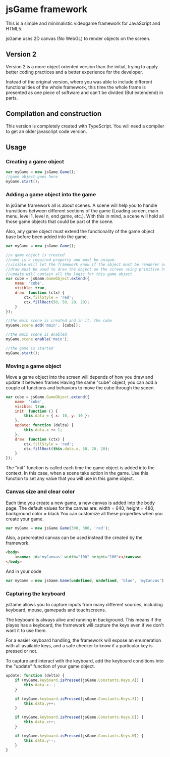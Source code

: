 # jsGame framework

This is a simple and minimalistic videogame framework for JavaScript and HTML5.

jsGame uses 2D canvas (No WebGL) to render objects on the screen.

## Version 2

Version 2 is a more object oriented version than the initial, trying to apply 
better coding practices and a better experience for the developer.

Instead of the original version, where you was able to include different functionalities
of the whole framework, this time the whole frame is presented as one piece of software
and can't be divided (But extendend) in parts.

## Compilation and construction

This version is completely created with TypeScript. You will need a compiler to get an older
javascript code version. 

## Usage

### Creating a game object

```javascript
var myGame = new jsGame.Game();
//game object goes here
myGame.start();
```

### Adding a game object into the game

In jsGame framework all is about scenes. A scene will help you to handle transitions between
different sections of the game (Loading screen, main menu, level 1, level n, end game, etc.).
With this in mind, a scene will hold all those game objects that could be part of the scene.

Also, any game object must extend the functionality of the game object base before been added
into the game.

```javascript
var myGame = new jsGame.Game();

//a game object is created
//name is a required property and must be unique.
//visible will let the framework know if the object must be renderer or not
//draw must be used to draw the object on the screen using primitive html5 directives
//update will contain all the logic for this game object 
var cube = jsGame.GameObject.extend({
    name: 'cube',
    visible: true,
    draw: function (ctx) {
        ctx.fillStyle = 'red';
        ctx.fillRect(50, 50, 20, 20);
    }
});

//the main scene is created and in it, the cube
myGame.scene.add('main', [cube]);

//the main scene is enabled
myGame.scene.enable('main');

//the game is started
myGame.start();
```

### Moving a game object

Move a game object into the screen will depends of how you draw and update it between frames
Having the same "cube" object, you can add a couple of functions and behaviors to move the cube
through the sceen.

```javascript
var cube = jsGame.GameObject.extend({
    name: 'cube',
    visible: true,
    init: function () {
        this.data = { x: 10, y: 10 };
    },
    update: function (delta) {
        this.data.x += 1;
    },
    draw: function (ctx) {
        ctx.fillStyle = 'red';
        ctx.fillRect(this.data.x, 50, 20, 20);
    }
});
```

The "init" function is called each time the game object is added into the context.
In this case, when a scene take action in the game.
Use this function to set any value that you will use in this game object.

### Canvas size and clear color

Each time you create a new game, a new canvas is added into the body page.
The default values for the canvas are: width = 640, height = 480, background color = black
You can customize all these properties when you create your game.

```javascript
var myGame = new jsGame.Game(300, 300, 'red');
```

Also, a precreated canvas can be used instead the created by the framework.

```html
<body>
    <canvas id='myCanvas' width="100" height="100"></canvas>
</body>
```

And in your code

```javascript
var myGame = new jsGame.Game(undefined, undefined, 'blue', 'myCanvas');
```

### Capturing the keyboard

jsGame allows you to capture inputs from many different sources, including keyboard, mouse,
gamepads and touchscreens.

The keyboard is always alive and running in background. This means if the playes has a 
keyboard, the framework will capture the keys even if we don't want it to use them.

For a easier keyboard handling, the framework will expose an enumeration with all available
keys, and a safe checker to know if a particular key is pressed or not.

To capture and interact with the keyboard, add the keyboard conditions into the "update" function
of your game object.

```javascript
update: function (delta) {
    if (myGame.keyboard.isPressed(jsGame.Constants.Keys.A)) {
        this.data.x--;
    }

    if (myGame.keyboard.isPressed(jsGame.Constants.Keys.S)) {
        this.data.y++;
    }

    if (myGame.keyboard.isPressed(jsGame.Constants.Keys.D)) {
        this.data.x++;
    }

    if (myGame.keyboard.isPressed(jsGame.Constants.Keys.W)) {
        this.data.y--;
    }
}
```